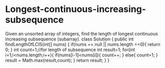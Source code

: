 # Longest-continuous-increasing-subsequence
Given an unsorted array of integers, find the length of longest continuous increasing subsequence (subarray).
class Solution {
    public int findLengthOfLCIS(int[] nums) {
        if(nums == null || nums.length ==0){
            return 0;
        }
        int count=1;//for length of subsequence
        int result=1;
        for(int i=1;i<nums.length;i++){
            if(nums[i-1]<nums[i]){
                count++;
            }
            else{
                count=1;
            }
            result =  Math.max(result,count);
        }
        return result;
    }
}
